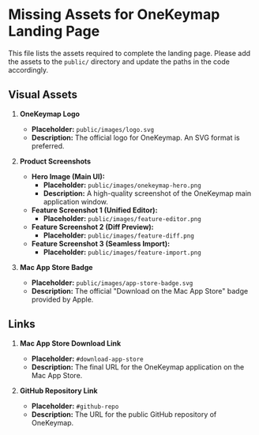 # Missing Assets for OneKeymap Landing Page

This file lists the assets required to complete the landing page. Please add the assets to the `public/` directory and update the paths in the code accordingly.

## Visual Assets

1.  **OneKeymap Logo**
    *   **Placeholder:** `public/images/logo.svg`
    *   **Description:** The official logo for OneKeymap. An SVG format is preferred.

2.  **Product Screenshots**
    *   **Hero Image (Main UI):**
        *   **Placeholder:** `public/images/onekeymap-hero.png`
        *   **Description:** A high-quality screenshot of the OneKeymap main application window.
    *   **Feature Screenshot 1 (Unified Editor):**
        *   **Placeholder:** `public/images/feature-editor.png`
    *   **Feature Screenshot 2 (Diff Preview):**
        *   **Placeholder:** `public/images/feature-diff.png`
    *   **Feature Screenshot 3 (Seamless Import):**
        *   **Placeholder:** `public/images/feature-import.png`

3.  **Mac App Store Badge**
    *   **Placeholder:** `public/images/app-store-badge.svg`
    *   **Description:** The official "Download on the Mac App Store" badge provided by Apple.

## Links

1.  **Mac App Store Download Link**
    *   **Placeholder:** `#download-app-store`
    *   **Description:** The final URL for the OneKeymap application on the Mac App Store.

2.  **GitHub Repository Link**
    *   **Placeholder:** `#github-repo`
    *   **Description:** The URL for the public GitHub repository of OneKeymap.
